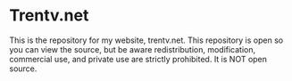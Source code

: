 # Trentv.net #

This is the repository for my website, trentv.net. This repository is open so you can view the source, but be aware redistribution, modification, commercial use, and private use are strictly prohibited. It is NOT open source.